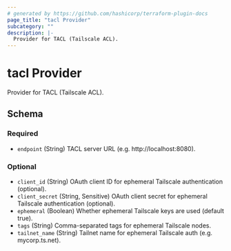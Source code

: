 ```yaml
---
# generated by https://github.com/hashicorp/terraform-plugin-docs
page_title: "tacl Provider"
subcategory: ""
description: |-
  Provider for TACL (Tailscale ACL).
---
```


# tacl Provider

Provider for TACL (Tailscale ACL).



<!-- schema generated by tfplugindocs -->
## Schema

### Required

- `endpoint` (String) TACL server URL (e.g. http://localhost:8080).

### Optional

- `client_id` (String) OAuth client ID for ephemeral Tailscale authentication (optional).
- `client_secret` (String, Sensitive) OAuth client secret for ephemeral Tailscale authentication (optional).
- `ephemeral` (Boolean) Whether ephemeral Tailscale keys are used (default true).
- `tags` (String) Comma-separated tags for ephemeral Tailscale nodes.
- `tailnet_name` (String) Tailnet name for ephemeral Tailscale auth (e.g. mycorp.ts.net).
